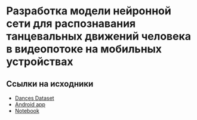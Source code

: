 # Разработка модели нейронной сети для распознавания танцевальных движений человека в видеопотоке на мобильных устройствах

## Ссылки на исходники

- [Dances Dataset](https://kaggle.com/dataset/43ace0651e987eb3f880f81394596335a78073a215f39f1f4cecca965dc4f78b)
- [Android app](https://github.com/po4yka/dancer-app)
- [Notebook](https://github.com/po4yka/dance-classificator)

